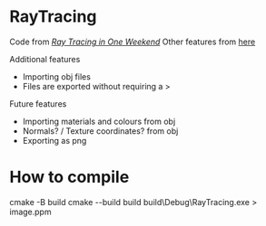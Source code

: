 # RayTracing
Code from [_Ray Tracing in One Weekend_](https://raytracing.github.io/books/RayTracingInOneWeekend.html)
Other features from [here](https://github.com/define-private-public/PSRayTracing/tree/master)

Additional features
- Importing obj files
- Files are exported without requiring a >

Future features
- Importing materials and colours from obj
- Normals? / Texture coordinates? from obj
- Exporting as png

# How to compile
cmake -B build
cmake --build build
build\Debug\RayTracing.exe > image.ppm